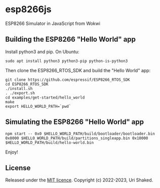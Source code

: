 # esp8266js

ESP8266 Simulator in JavaScript from Wokwi

## Building the ESP8266 "Hello World" app

Install python3 and pip. On Ubuntu:

```
sudo apt install python3 python3-pip python-is-python3
```

Then clone the ESP8266_RTOS_SDK and build the "Hello World" app:

```
git clone https://github.com/espressif/ESP8266_RTOS_SDK
cd ESP8266_RTOS_SDK
./install.sh
. ./export.sh
cd examples/get-started/hello_world
make
export HELLO_WORLD_PATH=`pwd`
```

## Simulating the ESP8266 "Hello World" app

```
npm start -- 0x0 $HELLO_WORLD_PATH/build/bootloader/bootloader.bin 0x8000 $HELLO_WORLD_PATH/build/partitions_singleapp.bin 0x10000 $HELLO_WORLD_PATH/build/hello-world.bin
```

Enjoy!

## License

Released under the [MIT licence](./LICENSE). Copyright (c) 2022-2023, Uri Shaked.
